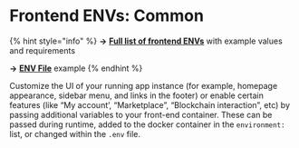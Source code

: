 # Frontend ENVs: Common



{% hint style="info" %}
**->** [**Full list of frontend ENVs**](https://github.com/blockscout/frontend/blob/main/docs/ENVS.md) with example values and requirements

**->** [**ENV File**](https://github.com/blockscout/frontend/blob/main/configs/envs/.env.eth) example
{% endhint %}

Customize the UI of your running app instance (for example, homepage appearance, sidebar menu, and links in the footer) or enable certain features (like “My account’, “Marketplace”, “Blockchain interaction”, etc) by passing additional variables to your front-end container.  These can be passed during runtime, added to the docker container in the `environment:` list,  or changed within the `.env` file.

